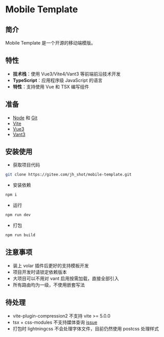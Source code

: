 # Mobile Template

## 简介

Mobile Template 是一个开源的移动端模版。

## 特性

- **技术栈**：使用 Vue3/Vite4/Vant3 等前端前沿技术开发
- **TypeScript**：应用程序级 JavaScript 的语言
- **特性**：支持使用 Vue 和 TSX 编写组件

## 准备

- [Node](http://nodejs.org/) 和 [Git](https://git-scm.com/)
- [Vite](https://vitejs.dev/)
- [Vue3](https://v3.cn.vuejs.org/guide/introduction.html)
- [Vant3](https://youzan.github.io/vant/v3/#/zh-CN)

## 安装使用

- 获取项目代码

```bash
git clone https://gitee.com/jh_shot/mobile-template.git
```

- 安装依赖

```bash
npm i
```

- 运行

```bash
npm run dev
```

- 打包

```bash
npm run build
```

## 注意事项

- 装上 volar 插件后更好的支持模板开发
- 项目开发时请锁定依赖版本
- 大项目可以不用对 vant 启用按需加载，直接全部引入
- 所有路由均为一级，不使用嵌套写法

## 待处理

- vite-plugin-compression2 不支持 vite >= 5.0.0
- tsx + css-modules 不支持媒体查询 [issue](https://github.com/vitejs/vite-plugin-vue/issues/200)
- 打包时 lightningcss 不会处理字体文件，目前仍然使用 postcss 处理样式
